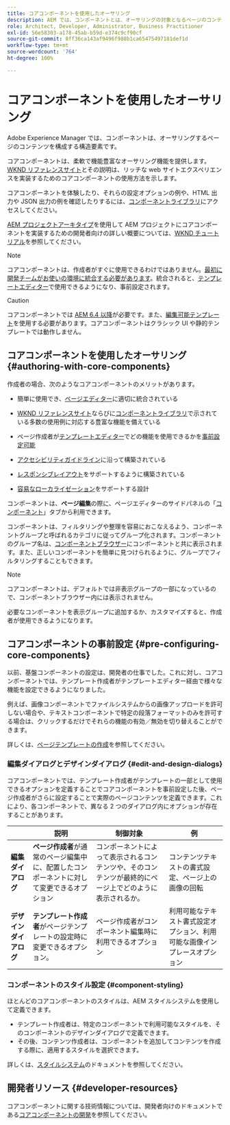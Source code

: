 ```yaml
---
title: コアコンポーネントを使用したオーサリング
description: AEM では、コンポーネントとは、オーサリングの対象となるページのコンテンツを構成する構造要素のことです。コアコンポーネントは、柔軟で機能豊富なオーサリング機能を提供します。
role: Architect, Developer, Administrator, Business Practitioner
exl-id: 56e58303-a178-45ab-b59d-e374c9cf90cf
source-git-commit: 8ff36ca143af9496f988b1ca65475497181def1d
workflow-type: tm+mt
source-wordcount: '764'
ht-degree: 100%

---
```


# コアコンポーネントを使用したオーサリング

Adobe Experience Manager では、コンポーネントは、オーサリングするページのコンテンツを構成する構造要素です。

コアコンポーネントは、柔軟で機能豊富なオーサリング機能を提供します。[WKND リファレンスサイト](https://wknd.site)とその説明は、リッチな web サイトエクスペリエンスを実装するためのコアコンポーネントの使用方法を示します。

コアコンポーネントを体験したり、それらの設定オプションの例や、HTML 出力や JSON 出力の例を確認したりするには、[コンポーネントライブラリ](https://adobe.com/go/aem_cmp_library_jp)にアクセスしてください。

[AEM プロジェクトアーキタイプ](/help/developing/archetype/overview.md)を使用して AEM プロジェクトにコアコンポーネントを実装するための開発者向けの詳しい概要については、[WKND チュートリアル](https://docs.adobe.com/content/help/ja-JP/experience-manager-learn/getting-started-wknd-tutorial-develop/overview.html)を参照してください。

>[!NOTE]
>
>コアコンポーネントは、作成者がすぐに使用できるわけではありません。[最初に開発チームがお使いの環境に統合する必要があります](/help/get-started/using.md)。統合されると、[テンプレートエディター](https://docs.adobe.com/content/help/ja-JP/experience-manager-cloud-service/sites/authoring/features/templates.html)で使用できるようになり、事前設定されます。

>[!CAUTION]
>
>コアコンポーネントでは [AEM 6.4 以降](/help/versions.md)が必要です。また、[編集可能テンプレート](https://docs.adobe.com/content/help/en/experience-manager-cloud-service/sites/authoring/features/templates.html)を使用する必要があります。コアコンポーネントはクラシック UI や静的テンプレートでは動作しません。

## コアコンポーネントを使用したオーサリング {#authoring-with-core-components}

作成者の場合、次のようなコアコンポーネントのメリットがあります。

* 簡単に使用でき、[ページエディター](https://docs.adobe.com/content/help/ja-JP/experience-manager-cloud-service/sites/authoring/fundamentals/editing-content.html)に適切に統合されている

* [WKND リファレンスサイト](https://wknd.site)ならびに[コンポーネントライブラリ](https://adobe.com/go/aem_cmp_library)で示されている多数の使用例に対応する豊富な機能を備えている

* ページ作成者が[テンプレートエディター](https://docs.adobe.com/content/help/en/experience-manager-cloud-service/sites/authoring/features/templates.html)でどの機能を使用できるかを[事前設定可能](#pre-configuring-core-components)

* [アクセシビリティガイドライン](https://docs.adobe.com/content/help/ja-JP/experience-manager-cloud-service/sites/authoring/fundamentals/accessible-content.html)に沿って構築されている

* [レスポンシブレイアウト](https://docs.adobe.com/content/help/ja-JP/experience-manager-cloud-service/sites/authoring/features/responsive-layout.html)をサポートするように構築されている

* [容易なローカライゼーション](localization.md)をサポートする設計

コンポーネントは、**ページ編集**&#x200B;の際に、ページエディターのサイドパネルの「[コンポーネント](https://docs.adobe.com/content/help/en/experience-manager-cloud-service/sites/authoring/fundamentals/editing-content.html)」タブから利用できます。

コンポーネントは、フィルタリングや整理を容易におこなえるよう、コンポーネントグループと呼ばれるカテゴリに従ってグループ化されます。コンポーネントのグループ名は、[コンポーネントブラウザー](https://docs.adobe.com/content/help/en/experience-manager-cloud-service/sites/authoring/fundamentals/editing-content.html)にコンポーネントと共に表示されます。また、正しいコンポーネントを簡単に見つけられるように、グループでフィルタリングすることもできます。

>[!NOTE]
>
>コアコンポーネントは、デフォルトでは非表示グループの一部になっているので、コンポーネントブラウザー内には表示されません。
>
>必要なコンポーネントを表示グループに追加するか、カスタマイズすると、作成者が使用できるようになります。

## コアコンポーネントの事前設定 {#pre-configuring-core-components}

以前、基盤コンポーネントの設定は、開発者の仕事でした。これに対し、コアコンポーネントでは、テンプレート作成者がテンプレートエディター経由で様々な機能を設定できるようになりました。

例えば、画像コンポーネントでファイルシステムからの画像アップロードを許可しない場合や、テキストコンポーネントで特定の段落フォーマットのみを許可する場合は、クリックするだけでそれらの機能の有効／無効を切り替えることができます。

詳しくは、[ページテンプレートの作成](https://docs.adobe.com/content/help/en/experience-manager-cloud-service/sites/authoring/features/templates.html)を参照してください。

### 編集ダイアログとデザインダイアログ {#edit-and-design-dialogs}

コアコンポーネントでは、テンプレート作成者がテンプレートの一部として使用できるオプションを定義することでコアコンポーネントを事前設定した後、ページ作成者がさらに設定することで実際のページコンテンツを定義できます。これにより、各コンポーネントで、異なる 2 つのダイアログ内にオプションが存在することがあります。

|  | 説明 | 制御対象 | 例 |
|--- |--- |--- |--- |
| **編集ダイアログ** | **ページ作成者**&#x200B;が通常のページ編集中に、配置したコンポーネントに対して変更できるオプション | コンポーネントによって表示されるコンテンツや、そのコンテンツが最終的にページ上でどのように表示されるか。 | コンテンツテキストの書式設定、ページ上の画像の回転 |
| **デザインダイアログ** | **テンプレート作成者**&#x200B;がページテンプレートの設定時に変更できるオプション。 | ページ作成者がコンポーネント編集時に利用できるオプション | 利用可能なテキスト書式設定オプション、利用可能な画像インプレースオプション |

### コンポーネントのスタイル設定 {#component-styling}

ほとんどのコアコンポーネントのスタイルは、AEM スタイルシステムを使用して定義できます。

* テンプレート作成者は、特定のコンポーネントで利用可能なスタイルを、そのコンポーネントのデザインダイアログで定義できます。
* その後、コンテンツ作成者は、コンポーネントを追加してコンテンツを作成する際に、適用するスタイルを選択できます。

詳しくは、[スタイルシステム](https://docs.adobe.com/content/help/ja-JP/experience-manager-cloud-service/sites/authoring/features/style-system.html)のドキュメントを参照してください。

## 開発者リソース {#developer-resources}

コアコンポーネントに関する技術情報については、開発者向けのドキュメントである[コアコンポーネントの開発](/help/developing/overview.md)を参照してください。
